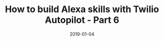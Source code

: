 ---
date: 2019-01-04
title: How to build Alexa skills with Twilio Autopilot - Part 6
video_id: dO1OMinfCnc
description: Saving information collected by Twilio Autopilot to AirTable.
categories:
  - Twilio-Autopilot
resources:
  - name: Source code
    link: https://github.com/skilltemplates/
  - name: Dabble Lab
    link: https://dabblelab.com
type: Video
set: twilio-autopilot-for-alexa-skills
set_order: 6
---